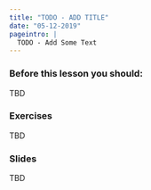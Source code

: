 ```yaml
---
title: "TODO - ADD TITLE"
date: "05-12-2019"
pageintro: |
  TODO - Add Some Text
---
```

         
### Before this lesson you should:
TBD
          
 ### Exercises
TBD
          
 ### Slides
TBD